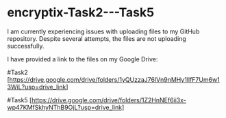 # encryptix-Task2---Task5


I am currently experiencing issues with uploading files to my GitHub repository. Despite several attempts, the files are not uploading successfully.

I have provided a link to the files on my Google Drive: 

#Task2 [https://drive.google.com/drive/folders/1yQUzzaJ76lVn9nMHy1llfF7Um6w13WiL?usp=drive_link]

#Task5 [https://drive.google.com/drive/folders/1Z2HnNEf6ii3x-wp47KMfSkhyNThB9OjL?usp=drive_link]
